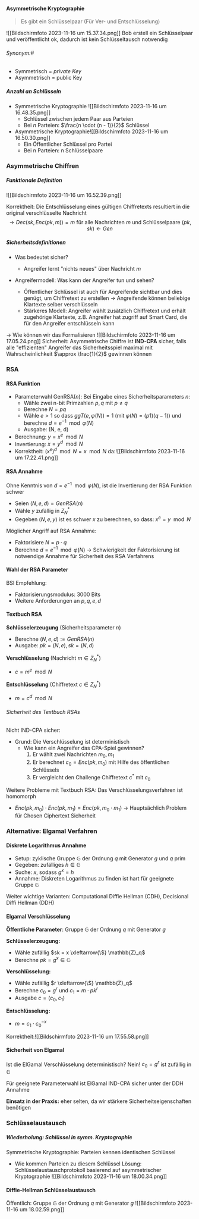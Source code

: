 #### Asymmetrische Kryptographie
> Es gibt ein Schlüsselpaar (Für Ver- und Entschlüsselung)

![[Bildschirmfoto 2023-11-16 um 15.37.34.png]]
Bob erstell ein Schlüsselpaar und veröffentlicht ok, dadurch ist kein Schlüsseltausch notwendig
###### Synonym:#
- Symmetrisch = *private Key*
- Asymmetrisch = public Key
##### Anzahl an Schlüsseln
- Symmetrische Kryptographie ![[Bildschirmfoto 2023-11-16 um 16.48.35.png]]
	- Schlüssel zwischen jedem Paar aus Parteien
	- Bei $n$ Parteien: $\frac{n \cdot (n - 1)}{2}$ Schlüssel
- Asymmetrische Kryptographie![[Bildschirmfoto 2023-11-16 um 16.50.30.png]]
	- Ein Öffentlicher Schlüssel pro Partei
	- Bei n Parteien: n Schlüsselpaare

### Asymmetrische Chiffren
##### Funktionale Definition
![[Bildschirmfoto 2023-11-16 um 16.52.39.png]]

Korrektheit: Die Entschlüsselung eines gültigen Chiffretexts resultiert in die original verschlüsselte Nachricht
$$\to Dec(sk, Enc(pk, m)) = m \text{ für alle Nachrichten } m \text{ und Schlüsselpaare } (pk, sk) \leftarrow Gen$$

##### Sicherheitsdefinitionen
- Was bedeutet sicher?
	- Angreifer lernt "nichts neues" über Nachricht $m$

- Angreifermodell: Was kann der Angreifer tun und sehen?
	- Öffentlicher Schlüssel ist auch für Angreifende sichtbar und dies genügt, um Chiffretext zu erstellen
		$\to$ Angreifende können beliebige Klartexte selber verschlüsseln
	- Stärkeres Modell: Angreifer wählt zusätzlich Chiffretext und erhält zugehörige Klartexte, z.B. Angreifer hat zugriff auf Smart Card, die für den Angreifer entschlüsseln kann

$\to$ Wie können wir das Formalisieren
![[Bildschirmfoto 2023-11-16 um 17.05.24.png]]
Sicherheit: Asymmetrische Chiffre ist **IND-CPA** sicher, falls alle "effizienten" Angreifer das Sicherheitsspiel maximal mit Wahrscheinlichkeit $\approx \frac{1}{2}$ gewinnen können

### RSA
#### RSA Funktion
- Parameterwahl GenRSA($n$): Bei Eingabe eines Sicherheitsparameters $n$:
	- Wähle zwei n-bit Primzahlen $p, q$ mit $p \neq q$ 
	- Berechne $N = pq$
	- Wähle $e > 1$ so dass $ggT(e, \varphi(N)) = 1$ (mit $\varphi(N) = (p1)(q-1)$) und berechne $d=e^{-1}\mod \varphi(N)$
	- Ausgabe: (N, e, d)
- Berechnung: $y = x^{e} \mod N$
- Invertierung: $x = y^{d}\mod N$
- Korrektheit: $(x^{e})^{d} \mod N = x \mod N$ da:![[Bildschirmfoto 2023-11-16 um 17.22.41.png]]
#### RSA Annahme
Ohne Kenntnis von $d = e^{-1} \mod \varphi(N)$, ist die Invertierung der RSA Funktion schwer
- Seien $(N, e, d) = GenRSA(n)$
- Wähle $y$ zufällig in $Z^{*}_{N}$
- Gegeben $(N, e, y)$ ist es schwer $x$ zu berechnen, so dass: $x^{e}= y \mod N$

Möglicher Angriff auf RSA Annahme:
- Faktorisiere $N = p \cdot q$
- Berechne $d = e^{-1} \mod \varphi(N)$
$\to$ Schwierigkeit der Faktorisierung ist notwendige Annahme für Sicherheit des RSA Verfahrens

#### Wahl der RSA Parameter
BSI Empfehlung: 
- Faktorisierungsmodulus: 3000 Bits
- Weitere Anforderungen an $p, q, e, d$

#### Textbuch RSA
**Schlüsselerzeugung** (Sicherheitsparameter $n$)
- Berechne $(N, e, d) := GenRSA(n)$
- Ausgabe: $pk = (N, e), sk = (N, d)$

**Verschlüsselung** (Nachricht $m \in Z^{*}_N$)
- $c= m^{e}\mod N$

**Entschlüsselung** (Chiffretext $c \in Z^{*}_N$)
- $m = c^{d} \mod N$

###### Sicherheit des Textbuch RSAs
Nicht IND-CPA sicher:
- Grund: Die Verschlüsselung ist deterministisch
	- Wie kann ein Angreifer das CPA-Spiel gewinnen?
		1. Er wählt zwei Nachrichten $m_{0}, m_{1}$
		2. Er berechnet $c_{0} = Enc(pk, m_{0})$ mit Hilfe des öffentlichen Schlüssels
		3. Er vergleicht den Challenge Chiffretext $c^{*}$ mit $c_{0}$

Weitere Probleme mit Textbuch RSA: 
Das Verschlüsselungsverfahren ist homomorph
- $Enc(pk, m_{0}) \cdot Enc(pk, m_{1}) = Enc(pk, m_{0} \cdot m_{1})$
$\to$ Hauptsächlich Problem für Chosen Ciphertext Sicherheit

### Alternative: Elgamal Verfahren
#### Diskrete Logarithmus Annahme
- Setup: zyklische Gruppe $\mathbb{G}$ der Ordnung $q$ mit Generator $g$ und $q$ prim
- Gegeben: zufälliges $h \in \mathbb{G}$
- Suche: $x$, sodass $g^{x}= h$
- Annahme: Diskreten Logarithmus zu finden ist hart für geeignete Gruppe $\mathbb{G}$

Weiter wichtige Varianten: Computational Diffie Hellman (CDH), Decisional Diffi Hellman (DDH)

#### Elgamal Verschlüsselung
**Öffentliche Parameter**: Gruppe $\mathbb{G}$ der Ordnung $q$ mit Generator $g$

**Schlüsselerzeugung:**
- Wähle zufällig $sk = x \xleftarrow{\$} \mathbb{Z}_q$
- Berechne $pk = g^{x} \in \mathbb{G}$

**Verschlüsselung:**
- Wähle zufällig $r \xleftarrow{\$} \mathbb{Z}_q$
- Berechne $c_{0} = g^{r}$ und $c_{1}=m \cdot pk^{r}$
- Ausgabe $c = (c_{0}, c_{1})$

**Entschlüsselung:**
- $m = c_{1} \cdot c_{0}^{-x}$

Korrektheit:![[Bildschirmfoto 2023-11-16 um 17.55.58.png]]

#### Sicherheit von Elgamal
Ist die ElGamal Verschlüsselung deterministisch? Nein! $c_{0}=g^{r}$ ist zufällig in $\mathbb{G}$

Für geeignete Parameterwahl ist ElGamal IND-CPA sicher unter der DDH Annahme

**Einsatz in der Praxis:** eher selten, da wir stärkere Sicherheitseigenschaften benötigen

### Schlüsselaustausch
##### Wiederholung: Schlüssel in symm. Kryptographie
Symmetrische Kryptographie: Parteien kennen identischen Schlüssel
- Wie kommen Parteien zu diesem Schlüssel
Lösung: Schlüsselaustauschprotokoll basierend auf asymmetrischer Kryptographie
![[Bildschirmfoto 2023-11-16 um 18.00.34.png]]

#### Diffie-Hellman Schlüsselaustausch
Öffentlich: Gruppe $\mathbb{G}$ der Ordnung $q$ mit Generator $g$
![[Bildschirmfoto 2023-11-16 um 18.02.59.png]]

